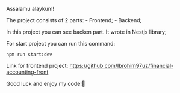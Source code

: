Assalamu alaykum!

The project consists of 2 parts:
    - Frontend;
    - Backend;

In this project you can see backen part. It wrote in Nestjs library;

For start project you can run this command:

<code>npm run start:dev</code>

Link for frontend project: https://github.com/Ibrohim97uz/financial-accounting-front

Good luck and enjoy my code!🤟